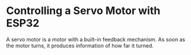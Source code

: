 # Controlling a Servo Motor with ESP32

A servo motor is a motor with a built-in feedback mechanism. As soon as the motor turns, it produces information of how far it turned. 
